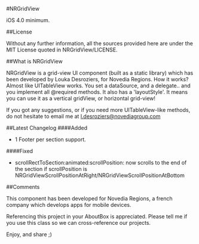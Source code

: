 
#NRGridView

iOS 4.0 minimum.

##License

Without any further information, all the sources provided here are under the MIT License quoted in NRGridView/LICENSE.

##What is NRGridView

NRGridView is a grid-view UI component (built as a static library) which has been developed by Louka Desroziers, for Novedia Regions.
How it works? Almost like UITableView works. You set a dataSource, and a delegate.. and you implement all @required methods.
It also has a 'layoutStyle'. It means you can use it as a vertical gridView, or horizontal grid-view!

If you got any suggestions, or if you need more UITableView-like methods, do not hesitate to email me at l.desroziers@novediagroup.com

##Latest Changelog
####Added

- 1 Footer per section support.

####Fixed
- scrollRectToSection:animated:scrollPosition: now scrolls to the end of the section if scrollPosition is NRGridViewScrollPositionAtRight/NRGridViewScrollPositionAtBottom




##Comments

This component has been developed for Novedia Regions, a french company which develops apps for mobile devices.

Referencing this project in your AboutBox is appreciated.
Please tell me if you use this class so we can cross-reference our projects.

Enjoy, and share ;)
